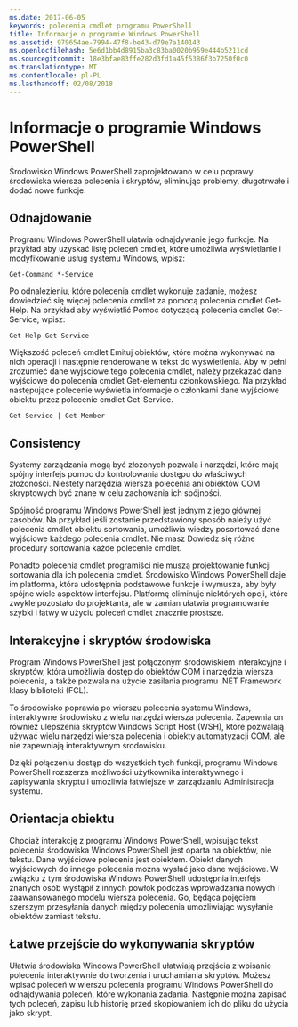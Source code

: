 ```yaml
---
ms.date: 2017-06-05
keywords: polecenia cmdlet programu PowerShell
title: Informacje o programie Windows PowerShell
ms.assetid: 979654ae-7994-47f8-be43-d79e7a140143
ms.openlocfilehash: 5e6d1bb4d8915ba3c83ba0020b959e444b5211cd
ms.sourcegitcommit: 18e3bfae83ffe282d3fd1a45f5386f3b7250f0c0
ms.translationtype: MT
ms.contentlocale: pl-PL
ms.lasthandoff: 02/08/2018
---
```

# <a name="about-windows-powershell"></a>Informacje o programie Windows PowerShell
Środowisko Windows PowerShell zaprojektowano w celu poprawy środowiska wiersza polecenia i skryptów, eliminując problemy, długotrwałe i dodać nowe funkcje.

## <a name="discoverability"></a>Odnajdowanie
Programu Windows PowerShell ułatwia odnajdywanie jego funkcje. Na przykład aby uzyskać listę poleceń cmdlet, które umożliwia wyświetlanie i modyfikowanie usług systemu Windows, wpisz:

```
Get-Command *-Service
```

Po odnalezieniu, które polecenia cmdlet wykonuje zadanie, możesz dowiedzieć się więcej polecenia cmdlet za pomocą polecenia cmdlet Get-Help. Na przykład aby wyświetlić Pomoc dotyczącą polecenia cmdlet Get-Service, wpisz:

```
Get-Help Get-Service
```
Większość poleceń cmdlet Emituj obiektów, które można wykonywać na nich operacji i następnie renderowane w tekst do wyświetlenia. Aby w pełni zrozumieć dane wyjściowe tego polecenia cmdlet, należy przekazać dane wyjściowe do polecenia cmdlet Get-elementu członkowskiego. Na przykład następujące polecenie wyświetla informacje o członkami dane wyjściowe obiektu przez polecenie cmdlet Get-Service.

```
Get-Service | Get-Member
```

## <a name="consistency"></a>Consistency
Systemy zarządzania mogą być złożonych pozwala i narzędzi, które mają spójny interfejs pomoc do kontrolowania dostępu do właściwych złożoności. Niestety narzędzia wiersza polecenia ani obiektów COM skryptowych być znane w celu zachowania ich spójności.

Spójność programu Windows PowerShell jest jednym z jego głównej zasobów. Na przykład jeśli zostanie przedstawiony sposób należy użyć polecenia cmdlet obiektu sortowania, umożliwia wiedzy posortować dane wyjściowe każdego polecenia cmdlet. Nie masz Dowiedz się różne procedury sortowania każde polecenie cmdlet.

Ponadto polecenia cmdlet programiści nie muszą projektowanie funkcji sortowania dla ich polecenia cmdlet. Środowisko Windows PowerShell daje im platforma, która udostępnia podstawowe funkcje i wymusza, aby były spójne wiele aspektów interfejsu. Platformę eliminuje niektórych opcji, które zwykle pozostało do projektanta, ale w zamian ułatwia programowanie szybki i łatwy w użyciu poleceń cmdlet znacznie prostsze.

## <a name="interactive-and-scripting-environments"></a>Interakcyjne i skryptów środowiska
Program Windows PowerShell jest połączonym środowiskiem interakcyjne i skryptów, która umożliwia dostęp do obiektów COM i narzędzia wiersza polecenia, a także pozwala na użycie zasilania programu .NET Framework klasy biblioteki (FCL).

To środowisko poprawia po wierszu polecenia systemu Windows, interaktywne środowisko z wielu narzędzi wiersza polecenia. Zapewnia on również ulepszenia skryptów Windows Script Host (WSH), które pozwalają używać wielu narzędzi wiersza polecenia i obiekty automatyzacji COM, ale nie zapewniają interaktywnym środowisku.

Dzięki połączeniu dostęp do wszystkich tych funkcji, programu Windows PowerShell rozszerza możliwości użytkownika interaktywnego i zapisywania skryptu i umożliwia łatwiejsze w zarządzaniu Administracja systemu.

## <a name="object-orientation"></a>Orientacja obiektu
Chociaż interakcję z programu Windows PowerShell, wpisując tekst polecenia środowiska Windows PowerShell jest oparta na obiektów, nie tekstu. Dane wyjściowe polecenia jest obiektem. Obiekt danych wyjściowych do innego polecenia można wysłać jako dane wejściowe. W związku z tym środowiska Windows PowerShell udostępnia interfejs znanych osób wystąpił z innych powłok podczas wprowadzania nowych i zaawansowanego modelu wiersza polecenia. Go, będąca pojęciem szerszym przesyłania danych między polecenia umożliwiając wysyłanie obiektów zamiast tekstu.

## <a name="easy-transition-to-scripting"></a>Łatwe przejście do wykonywania skryptów
Ułatwia środowiska Windows PowerShell ułatwiają przejścia z wpisanie polecenia interaktywnie do tworzenia i uruchamiania skryptów. Możesz wpisać poleceń w wierszu polecenia programu Windows PowerShell do odnajdywania poleceń, które wykonania zadania. Następnie można zapisać tych poleceń, zapisu lub historię przed skopiowaniem ich do pliku do użycia jako skrypt.

